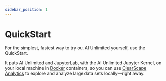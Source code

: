 ```yaml
---
sidebar_position: 1
---
```


# QuickStart

 For the simplest, fastest way to try out AI Unlimited yourself, use the QuickStart. 
 
 It puts AI Unlimited and JupyterLab, with the AI Unlimited Jupyter Kernel, on your local machine in [Docker](https://www.docker.com/) containers, so you can use [ClearScape Analytics](https://www.teradata.com/platform/clearscape-analytics?) to explore and analyze large data sets locally&mdash;right away.
